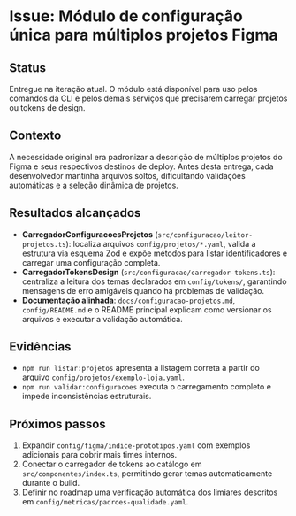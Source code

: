 # Issue: Módulo de configuração única para múltiplos projetos Figma

## Status
Entregue na iteração atual. O módulo está disponível para uso pelos comandos da CLI e pelos demais serviços que precisarem carregar projetos ou tokens de design.

## Contexto
A necessidade original era padronizar a descrição de múltiplos projetos do Figma e seus respectivos destinos de deploy. Antes desta entrega, cada desenvolvedor mantinha arquivos soltos, dificultando validações automáticas e a seleção dinâmica de projetos.

## Resultados alcançados
- **CarregadorConfiguracoesProjetos** (`src/configuracao/leitor-projetos.ts`): localiza arquivos `config/projetos/*.yaml`, valida a estrutura via esquema Zod e expõe métodos para listar identificadores e carregar uma configuração completa.
- **CarregadorTokensDesign** (`src/configuracao/carregador-tokens.ts`): centraliza a leitura dos temas declarados em `config/tokens/`, garantindo mensagens de erro amigáveis quando há problemas de validação.
- **Documentação alinhada**: `docs/configuracao-projetos.md`, `config/README.md` e o README principal explicam como versionar os arquivos e executar a validação automática.

## Evidências
- `npm run listar:projetos` apresenta a listagem correta a partir do arquivo `config/projetos/exemplo-loja.yaml`.
- `npm run validar:configuracoes` executa o carregamento completo e impede inconsistências estruturais.

## Próximos passos
1. Expandir `config/figma/indice-prototipos.yaml` com exemplos adicionais para cobrir mais times internos.
2. Conectar o carregador de tokens ao catálogo em `src/componentes/index.ts`, permitindo gerar temas automaticamente durante o build.
3. Definir no roadmap uma verificação automática dos limiares descritos em `config/metricas/padroes-qualidade.yaml`.
